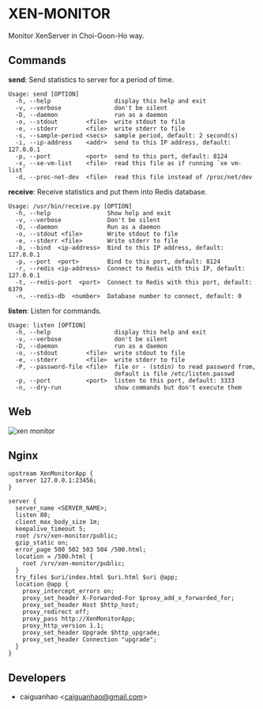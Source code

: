 XEN-MONITOR
===========

Monitor XenServer in Choi-Goon-Ho way.

Commands
--------

**send**: Send statistics to server for a period of time.

```
Usage: send [OPTION]
  -h, --help                  display this help and exit
  -v, --verbose               don't be silent
  -D, --daemon                run as a daemon
  -o, --stdout        <file>  write stdout to file
  -e, --stderr        <file>  write stderr to file
  -s, --sample-period <secs>  sample period, default: 2 second(s)
  -i, --ip-address    <addr>  send to this IP address, default: 127.0.0.1
  -p, --port          <port>  send to this port, default: 8124
  -x, --xe-vm-list    <file>  read this file as if running `xe vm-list`
  -d, --proc-net-dev  <file>  read this file instead of /proc/net/dev
```

**receive**: Receive statistics and put them into Redis database.

```
Usage: /usr/bin/receive.py [OPTION]
  -h, --help                Show help and exit
  -v, --verbose             Don't be silent
  -D, --daemon              Run as a daemon
  -o, --stdout <file>       Write stdout to file
  -e, --stderr <file>       Write stderr to file
  -b, --bind  <ip-address>  Bind to this IP address, default: 127.0.0.1
  -p, --port  <port>        Bind to this port, default: 8124
  -r, --redis <ip-address>  Connect to Redis with this IP, default: 127.0.0.1
  -t, --redis-port  <port>  Connect to Redis with this port, default: 6379
  -n, --redis-db  <number>  Database number to connect, default: 0
```

**listen**: Listen for commands.

```
Usage: listen [OPTION]
  -h, --help                  display this help and exit
  -v, --verbose               don't be silent
  -D, --daemon                run as a daemon
  -o, --stdout        <file>  write stdout to file
  -e, --stderr        <file>  write stderr to file
  -P, --password-file <file>  file or - (stdin) to read password from,
                              default is file /etc/listen.passwd
  -p, --port          <port>  listen to this port, default: 3333
  -n, --dry-run               show commands but don't execute them
```

Web
---

![xen monitor](https://cloud.githubusercontent.com/assets/1284703/2809618/3ef12fe2-cd79-11e3-9f30-d668345a7503.png)

Nginx
-----

```
upstream XenMonitorApp {
  server 127.0.0.1:23456;
}

server {
  server_name <SERVER_NAME>;
  listen 80;
  client_max_body_size 1m;
  keepalive_timeout 5;
  root /srv/xen-monitor/public;
  gzip_static on;
  error_page 500 502 503 504 /500.html;
  location = /500.html {
    root /srv/xen-monitor/public;
  }
  try_files $uri/index.html $uri.html $uri @app;
  location @app {
    proxy_intercept_errors on;
    proxy_set_header X-Forwarded-For $proxy_add_x_forwarded_for;
    proxy_set_header Host $http_host;
    proxy_redirect off;
    proxy_pass http://XenMonitorApp;
    proxy_http_version 1.1;
    proxy_set_header Upgrade $http_upgrade;
    proxy_set_header Connection "upgrade";
  }
}
```

Developers
----------

* caiguanhao &lt;caiguanhao@gmail.com&gt;
